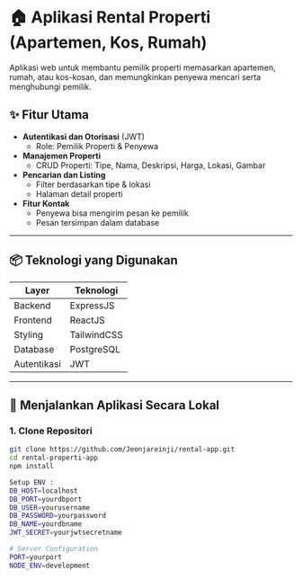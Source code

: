 # 🏠 Aplikasi Rental Properti (Apartemen, Kos, Rumah)

Aplikasi web untuk membantu pemilik properti memasarkan apartemen, rumah, atau kos-kosan, dan memungkinkan penyewa mencari serta menghubungi pemilik.

## ✨ Fitur Utama

- **Autentikasi dan Otorisasi** (JWT)
  - Role: Pemilik Properti & Penyewa
- **Manajemen Properti**
  - CRUD Properti: Tipe, Nama, Deskripsi, Harga, Lokasi, Gambar
- **Pencarian dan Listing**
  - Filter berdasarkan tipe & lokasi
  - Halaman detail properti
- **Fitur Kontak**
  - Penyewa bisa mengirim pesan ke pemilik
  - Pesan tersimpan dalam database

---

## 📦 Teknologi yang Digunakan

| Layer     | Teknologi      |
|-----------|----------------|
| Backend   | ExpressJS      |
| Frontend  | ReactJS        |
| Styling   | TailwindCSS    |
| Database  | PostgreSQL     |
| Autentikasi | JWT          |

---

## 🚀 Menjalankan Aplikasi Secara Lokal

### 1. Clone Repositori

```bash
git clone https://github.com/Jeonjareinji/rental-app.git
cd rental-properti-app
npm install

Setup ENV :
DB_HOST=localhost
DB_PORT=yourdbport
DB_USER=yourusername
DB_PASSWORD=yourpassword
DB_NAME=yourdbname
JWT_SECRET=yourjwtsecretname

# Server Configuration
PORT=yourport
NODE_ENV=development

